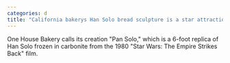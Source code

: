 ```yaml
---
categories: d
title: "California bakerys Han Solo bread sculpture is a star attraction"
---
```

One House Bakery calls its creation "Pan Solo," which is a 6-foot replica of Han Solo frozen in carbonite from the 1980 "Star Wars: The Empire Strikes Back" film.